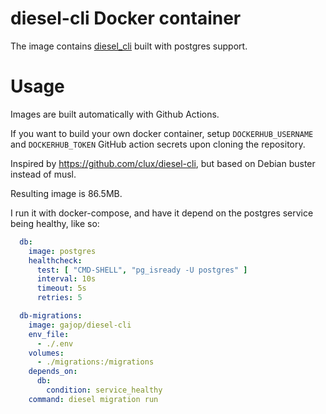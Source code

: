 # diesel-cli Docker container

The image contains [diesel_cli](https://github.com/diesel-rs/diesel/tree/master/diesel_cli) built with postgres support.

# Usage

Images are built automatically with Github Actions.

If you want to build your own docker container, setup `DOCKERHUB_USERNAME` and `DOCKERHUB_TOKEN` GitHub action secrets upon cloning the repository.

Inspired by https://github.com/clux/diesel-cli, but based on Debian buster instead of musl.

Resulting image is 86.5MB.

I run it with docker-compose, and have it depend on the postgres service being healthy, like so:

```yaml
  db:
    image: postgres
    healthcheck:
      test: [ "CMD-SHELL", "pg_isready -U postgres" ]
      interval: 10s
      timeout: 5s
      retries: 5

  db-migrations:
    image: gajop/diesel-cli
    env_file:
      - ./.env
    volumes:
      - ./migrations:/migrations
    depends_on:
      db:
        condition: service_healthy
    command: diesel migration run
```